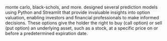 monte carlo, black-schols, and more.
designed several prediction models using Python and Streamlit that provide invaluable insights into option valuation, enabling investors and financial professionals to make informed decisions. These options give the holder the right to buy (call option) or sell (put option) an underlying asset, such as a stock, at a specific price on or before a predetermined expiration date.